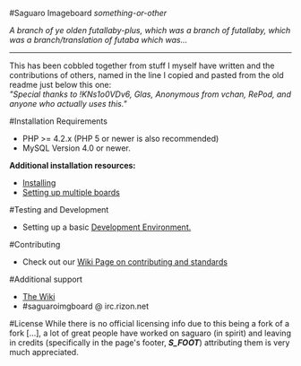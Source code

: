 #Saguaro Imageboard
*something-or-other*    

*A branch of ye olden futallaby-plus, which was a branch of futallaby, which was a branch/translation of futaba which was...*

----

This has been cobbled together from stuff I myself have written and the contributions of others, named in the line I copied and pasted from the old readme just below this one:		
*"Special thanks to !KNs1o0VDv6, Glas, Anonymous from vchan, RePod, and anyone who actually uses this."*

#Installation Requirements
- PHP >= 4.2.x (PHP 5 or newer is also recommended)
- MySQL Version 4.0 or newer.

**Additional installation resources:**
- [Installing](//github.com/spootTheLousy/saguaro/wiki/Installing)
- [Setting up multiple boards](//github.com/spootTheLousy/saguaro/wiki/Adding-multiple-boards)

#Testing and Development
- Setting up a basic [Development Environment.](//github.com/spootTheLousy/saguaro/wiki/Development-Environment)

#Contributing
- Check out our [Wiki Page on contributing and standards](//github.com/spootTheLousy/saguaro/wiki/Contributing)

#Additional support
- [The Wiki](//github.com/spootTheLousy/saguaro/wiki)
- #saguaroimgboard @ irc.rizon.net

#License
While there is no official licensing info due to this being a fork of a fork [...], a lot of great people have worked on saguaro (in spirit) and leaving in credits (specifically in the page's footer, ***S_FOOT***) attributing them is very much appreciated.
